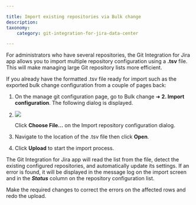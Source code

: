 ```yaml
---

title: Import existing repositories via Bulk change
description:
taxonomy:
    category: git-integration-for-jira-data-center

---
```

For administrators who have several repositories, the Git Integration for Jira app allows you to import multiple repository configuration using a **.tsv** file. This will make managing large Git repository lists more efficient.

If you already have the formatted .tsv file ready for import such as the exported bulk change configuration from a couple of pages back:

1.  On the manage git configuration page, go to Bulk change ➜ **2\. Import configuration**. The following dialog is displayed.

2.  ![](https://bigbrassband.atlassian.net/wiki/download/thumbnails/1930397888/gitserver-gitcfg-bulk-change-import-dlg(c).png?version=1&modificationDate=1630642863364&cacheVersion=1&api=v2&width=544&height=412)

    Click **Choose File...** on the Import repository configuration dialog.

3.  Navigate to the location of the .tsv file then click **Open**.

4.  Click **Upload** to start the import process.


The Git Integration for Jira app will read the list from the file, detect the existing configured repositories, and automatically update its settings. If an error is found, it will be displayed in the message log on the import screen and in the _**Status**_ column on the repository configuration list. 

Make the required changes to correct the errors on the affected rows and redo the upload.

